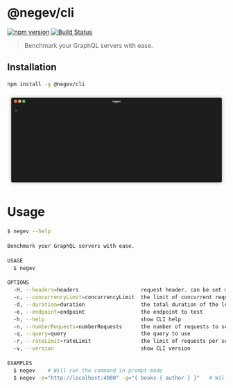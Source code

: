 # @negev/cli

[![npm version](https://img.shields.io/npm/v/@negev/cli)](https://img.shields.io/npm/v/@negev/cli)
[![Build Status](https://travis-ci.com/marhaupe/graphql-loadtest.svg?branch=master)](https://travis-ci.com/marhaupe/graphql-loadtest)

<!-- [![codecov](https://codecov.io/gh/marhaupe/negev/branch/master/graph/badge.svg?flag=core)](https://codecov.io/gh/marhaupe/negev) -->

> Benchmark your GraphQL servers with ease.

## Installation

```bash
npm install -g @negev/cli
```

![Demo](.github/demo.gif)

# Usage

```bash
$ negev --help

Benchmark your GraphQL servers with ease.

USAGE
  $ negev

OPTIONS
  -H, --headers=headers                    request header. can be set multiple times. example: -H="Content-Type: application/json"
  -c, --concurrencyLimit=concurrencyLimit  the limit of concurrent requests
  -d, --duration=duration                  the total duration of the loadtest
  -e, --endpoint=endpoint                  the endpoint to test
  -h, --help                               show CLI help
  -n, --numberRequests=numberRequests      the number of requests to send
  -q, --query=query                        the query to use
  -r, --rateLimit=rateLimit                the limit of requests per second
  -v, --version                            show CLI version

EXAMPLES
  $ negev    # Will run the command in prompt-mode
  $ negev -e="http://localhost:4000" -q="{ books { author } }"   # Will immediately start a loadtest with the given configuration
```
